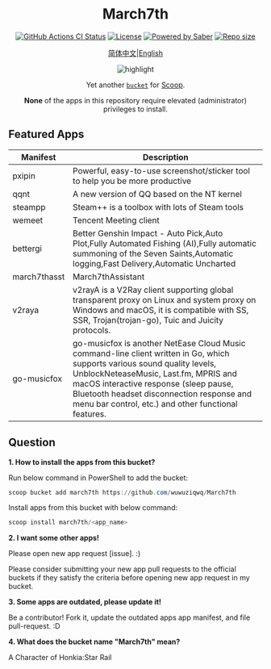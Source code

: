 <div align="center">
    <h1 align="center">March7th</h1>
    <p align="center">
        <a href="https://github.com/WuwuZiQWQ/March7th/actions/workflows/ci.yml"><img src="https://img.shields.io/github/actions/workflow/status/WuwuZiQWQ/March7th/ci.yml?style=flat-square&logo=github&label=Tests" alt="GitHub Actions CI Status"></a>
        <a href="https://github.com/WuwuZiQWQ/March7th/blob/master/LICENSE"><img src="https://img.shields.io/github/license/WuwuZiQWQ/March7th.svg?style=flat-square" alt="License"></a>
        <a href="https://www.microsoft.com/en-us/windows"><img src="https://img.shields.io/badge/Target-Windows%2010-0067B8.svg?style=flat-square" alt="Powered by Saber" /></a>
        <a href="https://github.com/WuwuZiQWQ/March7th"><img src="https://img.shields.io/github/repo-size/WuwuZiQWQ/March7th.svg?style=flat-square" alt="Repo size"></a>
    </p>
    <p align="center">
        <a href="README.md">简体中文</a>|<a href="README.en-US.md">English</a>
    </p>
    <p align="center"><img align="center" src="https://user-images.githubusercontent.com/5764917/100413251-da9d0400-30b1-11eb-9bf8-3a97713e7730.gif" alt="highlight" /></p>
    <p align="center">
        Yet another <a href="https://github.com/lukesampson/scoop/wiki/Buckets"><code>bucket</code></a> for <a href="https://github.com/lukesampson/scoop">Scoop</a>.
    </p>
    <p align="center">
        <strong>None</strong> of the apps in this repository require elevated (administrator) privileges to install.
    </p>
</div>

## Featured Apps

| Manifest                | Description                                                                                                                                                                |
| ----------------------- | -------------------------------------------------------------------------------------------------------------------------------------------------------------------------- |
| pxipin                  | Powerful, easy-to-use screenshot/sticker tool to help you be more productive                                                                                               |
| qqnt                    | A new version of QQ based on the NT kernel                                                                                                                                 |
| steampp                 | Steam++ is a toolbox with lots of Steam tools                                                                                                                              |
| wemeet                  | Tencent Meeting client                                                                                                                                                     |
| bettergi                | Better Genshin Impact - Auto Pick,Auto Plot,Fully Automated Fishing (AI),Fully automatic summoning of the Seven Saints,Automatic logging,Fast Delivery,Automatic Uncharted |
| march7thasst            | March7thAssistant  |
| v2raya            | v2rayA is a V2Ray client supporting global transparent proxy on Linux and system proxy on Windows and macOS, it is compatible with SS, SSR, Trojan(trojan-go), Tuic and Juicity protocols. |
| go-musicfox             |go-musicfox is another NetEase Cloud Music command-line client written in Go, which supports various sound quality levels, UnblockNeteaseMusic, Last.fm, MPRIS and macOS interactive response (sleep pause, Bluetooth headset disconnection response and menu bar control, etc.) and other functional features.|


## Question

**1. How to install the apps from this bucket?**

Run below command in PowerShell to add the bucket:

```powershell
scoop bucket add march7th https://github.com/wuwuziqwq/March7th
```

Install apps from this bucket with below command:

```powershell
scoop install march7th/<app_name>
```

**2. I want some other apps!**

Please open new app request [issue]. :)

Please consider submitting your new app pull requests to the official buckets if
they satisfy the criteria before opening new app request in my bucket.

**3. Some apps are outdated, please update it!**

Be a contributor! Fork it, update the outdated apps app manifest, and file pull-request. :D

**4. What does the bucket name "March7th" mean?**

A Character of Honkia:Star Rail

